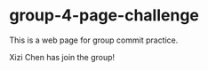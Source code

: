 # group-4-page-challenge
This is a web page for group commit practice.

Xizi Chen has join the group!
